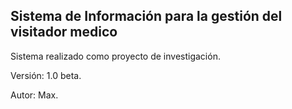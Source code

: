 ## Sistema de Información para la gestión del visitador medico
Sistema realizado como proyecto de investigación.

Versión: 1.0 beta.

Autor: Max.

